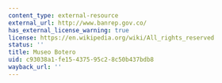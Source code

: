 ```yaml
---
content_type: external-resource
external_url: http://www.banrep.gov.co/
has_external_license_warning: true
license: https://en.wikipedia.org/wiki/All_rights_reserved
status: ''
title: Museo Botero
uid: c93038a1-fe15-4375-95c2-8c50b437bdb8
wayback_url: ''
---
```

